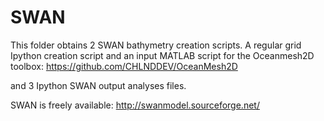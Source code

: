 # SWAN
This folder obtains 2 SWAN bathymetry creation scripts. A regular grid Ipython creation script and an input MATLAB script for the Oceanmesh2D toolbox: https://github.com/CHLNDDEV/OceanMesh2D

and 3 Ipython SWAN output analyses files.

SWAN is freely available: http://swanmodel.sourceforge.net/
